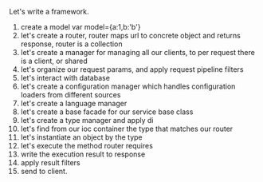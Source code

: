 Let's write a framework.
1. create a model var model={a:1,b:'b'}
2. let's create a router, router maps url to concrete object and returns response, router is a collection
3. let's create a manager for managing all our clients, to per request there is a client, or shared
4. let's organize our request params, and apply request pipeline filters
5. let's interact with database
6. let's create a configuration manager which handles configuration loaders from different sources
7. let's create a language manager
8. let's create a base facade for our service base class
9. let's create a type manager and apply di
9. let's find from our ioc container the type that matches our router
10. let's instantiate an object by the type
11. let's execute the method router requires
12. write the execution result to response
13. apply result filters
14. send to client.
